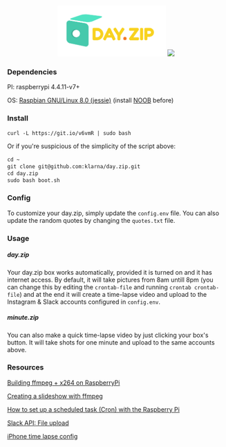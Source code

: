 <center>
  <img src="logo.png" width="250" />
  <img src="https://cl.ly/0y3t1k1n0k1c/burst.gif" />
</center>



### Dependencies

PI: raspberrypi 4.4.11-v7+

OS: [Raspbian GNU/Linux 8.0 (jessie)](https://www.raspberrypi.org/downloads/raspbian/) (install [NOOB](https://www.raspberrypi.org/downloads/noobs/) before)

### Install

```
curl -L https://git.io/v6vmR | sudo bash
```

Or if you're suspicious of the simplicity of the script above:

```
cd ~
git clone git@github.com:klarna/day.zip.git
cd day.zip
sudo bash boot.sh
```

### Config

To customize your day.zip, simply update the `config.env` file. You can also update the random quotes by changing the `quotes.txt` file.

### Usage

##### day.zip

Your day.zip box works automatically, provided it is turned on and it has internet access. By default, it will take pictures from 8am untill 8pm (you can change this by editing the `crontab-file` and running `crontab crontab-file`) and at the end it will create a time-lapse video and upload to the Instagram & Slack accounts configured in `config.env`.

##### minute.zip

You can also make a quick time-lapse video by just clicking your box's button. It will take shots for one minute and upload to the same accounts above.

### Resources

[Building ffmpeg + x264 on RaspberryPi](http://www.jeffreythompson.org/blog/2014/11/13/installing-ffmpeg-for-raspberry-pi/)

[Creating a slideshow with ffmpeg](https://trac.ffmpeg.org/wiki/Create%20a%20video%20slideshow%20from%20images)

[How to set up a scheduled task (Cron) with the Raspberry Pi](https://www.youtube.com/watch?v=UggNZundvPk)

[Slack API: File upload](https://api.slack.com/methods/files.upload/test)

[iPhone time lapse config](http://9to5mac.com/2014/10/01/iphone-time-lapse/)
